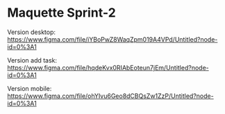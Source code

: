 # Maquette Sprint-2 

Version desktop: https://www.figma.com/file/iYBoPwZ8WaqZpm019A4VPd/Untitled?node-id=0%3A1

Version add task: https://www.figma.com/file/hqdeKvx0RIAbEoteun7jEm/Untitled?node-id=0%3A1

Version mobile: https://www.figma.com/file/ohYIvu6Geo8dCBQsZw1ZzP/Untitled?node-id=0%3A1
